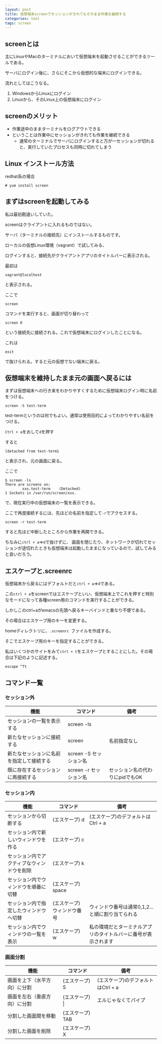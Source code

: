 ```yaml
---
layout: post
title: 仮想端末screenでセッションがきれてもそのまま作業を継続する
categories: tool
tags: screen
---
```


## screenとは

主にLinuxやMacのターミナルにおいて仮想端末を起動させることができるツールである。

サーバにログイン後に、さらにそこから仮想的な端末にログインできる。

流れとしてはこうなる。

1. WindowsからLinuxにログイン
1. Linuxから、そのLinux上の仮想端末にログイン

## screenのメリット

- 作業途中のままターミナルをログアウトできる
- ということは作業中にセッションがきれても作業を継続できる
  - 通常のターミナルでサーバにログインすると万が一セッションが切れると、実行していたプロセスも同時に切れてしまう

## Linux インストール方法

redhat系の場合

```
# yum install screen
```


## まずはscreenを起動してみる

私は最初勘違いしていた。

screenはクライアントに入れるものではない。

サーバ（ターミナルの接続先）にインストールするものです。

ローカルの仮想Linux環境（vagrant）で試してみる、

ログインすると、接続先がクライアントアプリのタイトルバーに表示される。

最初は

```
vagrant@localhost
```

と表示される。

ここで

```
screen
```

コマンドを実行すると、画面が切り替わって

```
screen 0
```

という接続先に接続される。これで仮想端末にログインしたことになる。

これは

```
exit
```

で抜けられる。すると元の仮想でない端末に戻る。

## 仮想端末を維持したまま元の画面へ戻るには

まずは仮想端末への行き来をわかりやすくするために仮想端末ログイン時に名前をつける。

```
screen -S test-term
```

test-termというのは何でもよい。通常は使用目的によってわかりやすい名前をつける。

`Ctrl + a`をおして`d`を押す

すると

```
[detached from test-term1
```

と表示され、元の画面に戻る。

ここで

```
$ screen -ls
There are screens on:
        xxx.test-term    (Detached)
1 Sockets in /var/run/screen/xxx.
```

で、現在実行中の仮想端末の一覧を表示できる。

ここで再度接続するには、先ほどの名前を指定して`-r`でアクセスする。

```
screen -r test-term
```

すると先ほど中断したところから作業を再開できる。

ちなみに`ctrl + a`⇒`d`で抜けずに、
画面を閉じたり、ネットワークが切れてセッションが途切れたときも仮想端末は起動したままになっているので、試してみると良いだろう。

## エスケープと.screenrc

仮想端末から戻るにはデフォルトだと`ctrl + a`⇒`d`である。

この`ctrl + a`をscreenではエスケープといい、仮想端末上でこれを押すと特別なモードになって各種screen用のコマンドを実行することができる。

しかしこのctrl+aがemacsの先頭へ戻るキーバインドと重なり不便である。

その場合はエスケープ用のキーを変更する。

homeディレクトリに、`.screenrc `ファイルを作成する。

そこでエスケープ用のキーを指定することができる。

私はいくつかのサイトをみて`ctrl + t`をエスケープとすることにした。その場合は下記のように記述する。

```
escape ^Tt
```

## コマンド一覧


### セッション外

|機能|コマンド|備考|
|-|-|-|
|セッションの一覧を表示する|screen -ls||
|新たなセッションに接続する|screen|名前指定なし|
|新たなセッションに名前を指定して接続する|screen -S セッション名||
|既に存在するセッションに再接続する|screen -r セッション名|セッション名の代わりにpidでもOK|

### セッション内

|機能|コマンド|備考|
|-|-|-|
|セッションから切断する|(エスケープ) d|(エスケープ)のデフォルトはCtrl + a|
|セッション内で新しいウィンドウを作る|(エスケープ) c||
|セッション内でアクティブなウィンドウを削除|(エスケープ) k||
|セッション内でウィンドウを順番に切替|(エスケープ) space||
|セッション内で指定したウィンドウへ切替|(エスケープ) ウィンドウ番号|ウィンドウ番号は通常0,1,2...と順に割り当てられる|
|セッション内でウィンドウの一覧を表示|(エスケープ) w|私の環境だとターミナルアプリのタイトルバーに番号が表示されます|

### 画面分割

|機能|コマンド|備考|
|-|-|-|
|画面を上下（水平方向）に分割|(エスケープ) S|(エスケープ)のデフォルトはCtrl + a|
|画面を左右（垂直方向）に分割|(エスケープ) \||エルじゃなくてパイプ|
|分割した画面間を移動|(エスケープ) TAB||
|分割した画面を削除|(エスケープ) X||







